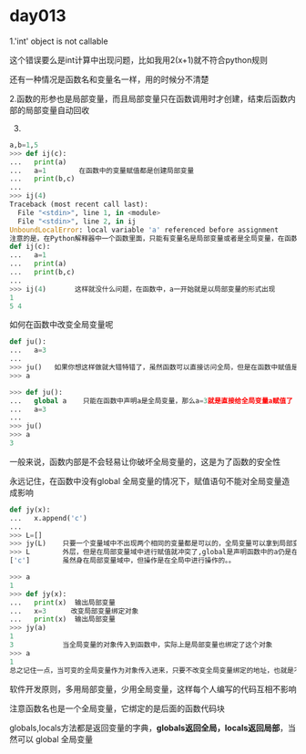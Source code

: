 # day013

1.'int' object is not callable 

这个错误要么是int计算中出现问题，比如我用2(x+1)就不符合python规则

还有一种情况是函数名和变量名一样，用的时候分不清楚

2.函数的形参也是局部变量，而且局部变量只在函数调用时才创建，结束后函数内部的局部变量自动回收

3.

```python
a,b=1,5
>>> def ij(c):
...   print(a)
...   a=1        在函数中的变量赋值都是创建局部变量
...   print(b,c)
... 
>>> ij(4)
Traceback (most recent call last):
  File "<stdin>", line 1, in <module>
  File "<stdin>", line 2, in ij
UnboundLocalError: local variable 'a' referenced before assignment
注意的是，在Python解释器中一个函数里面，只能有变量名是局部变量或者是全局变量，在函数中也可以直接访问全局变量，全局变量是所有都可以直接访问，一开始的print(a)，a是以全局变量的身份出现，后面的赋值又以局部变量的形式出现，就冲突了。
def ij(c):
...   a=1
...   print(a)
...   print(b,c)
... 
>>> ij(4)       这样就没什么问题，在函数中，a一开始就是以局部变量的形式出现
1 
5 4
```

如何在函数中改变全局变量呢

```python
def ju():
...   a=3
...           
>>> ju()   如果你想这样做就大错特错了，虽然函数可以直接访问全局，但是在函数中赋值是创建局部变量
>>> a

>>> def ju():
...   global a    只能在函数中声明a是全局变量，那么a=3就是直接给全局变量a赋值了
...   a=3
... 
>>> ju()
>>> a
3

```

一般来说，函数内部是不会轻易让你破坏全局变量的，这是为了函数的安全性

永远记住，在函数中没有global 全局变量的情况下，赋值语句不能对全局变量造成影响

```python
def jy(x):
...   x.append('c')
... 
>>> L=[]
>>> jy(L)    只要一个变量域中不出现两个相同的变量都是可以的，全局变量可以拿到局部变量域中使用，因为它在
>>> L        外层，但是在局部变量域中进行赋值就冲突了,global是声明函数中的a仍是在全局变量域中在操作，
['c']        虽然身在局部变量域中，但操作是在全局中进行操作的。。

>>> a
1
>>> def jy(x):
...   print(x)  输出局部变量
...   x=3      改变局部变量绑定对象
...   print(x)  输出局部变量 
>>> jy(a)
1
3            当全局变量的对象传入到函数中，实际上是局部变量也绑定了这个对象
>>> a        
1
总之记住一点，当可变的全局变量作为对象传入进来，只要不改变全局变量绑定的地址，也就是不再进行赋值，对全局变量储存值进行修改是可以的，也就是传入是可变对象时是可以的，编程的时候尽量跳过这些。
```

软件开发原则，多用局部变量，少用全局变量，这样每个人编写的代码互相不影响

注意函数名也是一个全局变量，它绑定的是后面的函数代码块

globals,locals方法都是返回变量的字典，**globals返回全局，locals返回局部**，当然可以 global 全局变量

